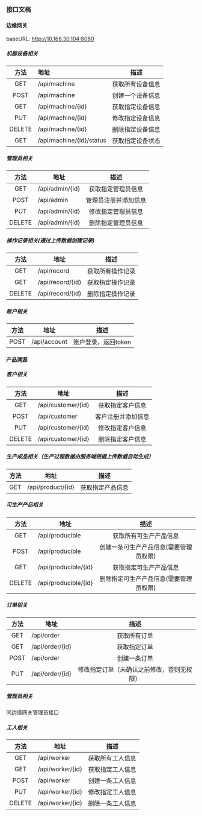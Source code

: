 ### 接口文档

#### 边缘网关

baseURL: http://10.168.30.104:8080

##### 机器设备相关

|  方法  | 地址                     |       描述       |
| :----: | :----------------------- | :--------------: |
|  GET   | /api/machine             | 获取所有设备信息 |
|  POST  | /api/machine             | 创建一个设备信息 |
|  GET   | /api/machine/{id}        | 获取指定设备信息 |
|  PUT   | /api/machine/{id}        | 修改指定设备信息 |
| DELETE | /api/machine/{id}        | 删除指定设备信息 |
|  GET   | /api/machine/{id}/status | 获取指定设备状态 |

##### 管理员相关

|  方法  | 地址            |         描述         |
| :----: | --------------- | :------------------: |
|  GET   | /api/admin/{id} |  获取指定管理员信息  |
|  POST  | /api/admin      | 管理员注册并添加信息 |
|  PUT   | /api/admin/{id} |  修改指定管理员信息  |
| DELETE | /api/admin/{id} |  删除指定管理员信息  |

##### 操作记录相关(通过上传数据创建记录)

|  方法  | 地址             |       描述       |
| :----: | ---------------- | :--------------: |
|  GET   | /api/record      | 获取所有操作记录 |
|  GET   | /api/record/{id} | 获取指定操作记录 |
| DELETE | /api/record/{id} | 删除指定操作记录 |

##### 账户相关

| 方法 | 地址         |        描述         |
| :--: | ------------ | :-----------------: |
| POST | /api/account | 账户登录，返回token |

#### 产品溯源

##### 客户相关

|  方法  | 地址               |        描述        |
| :----: | ------------------ | :----------------: |
|  GET   | /api/customer/{id} |  获取指定客户信息  |
|  POST  | /api/customer      | 客户注册并添加信息 |
|  PUT   | /api/customer/{id} |  修改指定客户信息  |
| DELETE | /api/customer/{id} |  删除指定客户信息  |



##### 生产成品相关（生产过程数据由服务端根据上传数据自动生成）

| 方法 | 地址              |       描述       |
| :--: | ----------------- | :--------------: |
| GET  | /api/product/{id} | 获取指定产品信息 |

##### 可生产产品相关

|  方法  | 地址                 |                  描述                  |
| :----: | -------------------- | :------------------------------------: |
|  GET   | /api/producible      |         获取所有可生产产品信息         |
|  POST  | /api/producible      | 创建一条可生产产品信息(需要管理员权限) |
|  GET   | /api/producible/{id} |         获取指定可生产产品信息         |
| DELETE | /api/producible/{id} | 删除指定可生产产品信息(需要管理员权限) |

##### 订单相关

| 方法 | 地址            |                    描述                    |
| :--: | --------------- | :----------------------------------------: |
| GET  | /api/order      |                获取所有订单                |
| GET  | /api/order/{id} |                获取指定订单                |
| POST | /api/order      |                创建一条订单                |
| PUT  | /api/order/{id} | 修改指定订单（未确认之前修改，否则无权限） |

##### 管理员相关

同边缘网关管理员接口

##### 工人相关

|  方法  | 地址             |       描述       |
| :----: | ---------------- | :--------------: |
|  GET   | /api/worker      | 获取所有工人信息 |
|  GET   | /api/worker/{id} | 获取指定工人信息 |
|  POST  | /api/worker      | 创建一条工人信息 |
|  PUT   | /api/worker/{id} | 修改指定工人信息 |
| DELETE | /api/worker/{id} | 删除一条工人信息 |